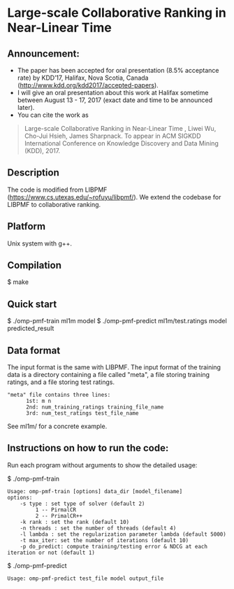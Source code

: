 # Large-scale Collaborative Ranking in Near-Linear Time
## Announcement:
- The paper has been accepted for oral presentation (8.5% acceptance rate) by KDD’17, Halifax, Nova Scotia, Canada (http://www.kdd.org/kdd2017/accepted-papers).
- I will give an oral presentation about this work at Halifax sometime between August 13 - 17, 2017 (exact date and time to be announced later).
- You can cite the work as 

> Large-scale Collaborative Ranking in Near-Linear Time , Liwei Wu, Cho-Jui Hsieh, James Sharpnack. To appear in ACM SIGKDD International Conference on Knowledge Discovery and Data Mining (KDD), 2017.

## Description

The code is modified from LIBPMF (https://www.cs.utexas.edu/~rofuyu/libpmf/).
We extend the codebase for LIBPMF to collaborative ranking. 

## Platform

Unix system with g++.

## Compilation

$ make

## Quick start

$ ./omp-pmf-train ml1m model
$ ./omp-pmf-predict ml1m/test.ratings model predicted_result 

## Data format

The input format is the same with LIBPMF. 
The input format of the training data is a directory containing a file called "meta", a file storing training ratings, and a file storing test ratings. 

    "meta" file contains three lines:
          1st: m n
          2nd: num_training_ratings training_file_name
          3rd: num_test_ratings test_file_name

See ml1m/ for a concrete example.

## Instructions on how to run the code:

Run each program without arguments to show the detailed usage: 

$ ./omp-pmf-train

	Usage: omp-pmf-train [options] data_dir [model_filename]
	options:
	    -s type : set type of solver (default 2)
		     1 -- PirmalCR
	         2 -- PrimalCR++
	    -k rank : set the rank (default 10)
		-n threads : set the number of threads (default 4)
		-l lambda : set the regularization parameter lambda (default 5000)
		-t max_iter: set the number of iterations (default 10)
		-p do_predict: compute training/testing error & NDCG at each iteration or not (default 1)

$ ./omp-pmf-predict

	Usage: omp-pmf-predict test_file model output_file

